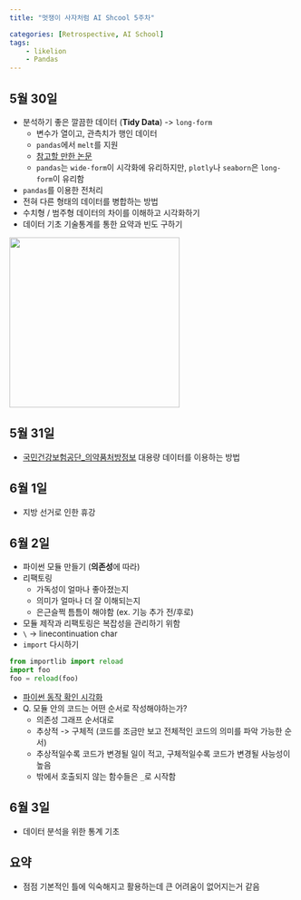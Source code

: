 ```yaml
---
title: "멋쟁이 사자처럼 AI Shcool 5주차"

categories: [Retrospective, AI School]
tags:
    - likelion
    - Pandas
---
```


## 5월 30일
- 분석하기 좋은 깔끔한 데이터 (**Tidy Data**) -> `long-form`
  - 변수가 열이고, 관측치가 행인 데이터
  - `pandas`에서 `melt`를 지원
  - [참고할 만한 논문](http://vita.had.co.nz/papers/tidy-data.pdf)
  - `pandas`는 `wide-form`이 시각화에 유리하지만, `plotly`나 `seaborn`은 `long-form`이 유리함
- `pandas`를 이용한 전처리
- 전혀 다른 형태의 데이터를 병합하는 방법
- 수치형 / 범주형 데이터의 차이를 이해하고 시각화하기
- 데이터 기초 기술통계를 통한 요약과 빈도 구하기

<img src="https://cdn.discordapp.com/attachments/965823350238748693/980626193739030568/unknown.png" withd=300 height=300>

## 5월 31일
- [국민건강보험공단_의약품처방정보](https://www.data.go.kr/data/15007117/fileData.do) 대용량 데이터를 이용하는 방법

## 6월 1일
- 지방 선거로 인한 휴강

## 6월 2일
- 파이썬 모듈 만들기 (**의존성**에 따라)
- 리팩토링
  - 가독성이 얼마나 좋아졌는지
  - 의미가 얼마나 더 잘 이해되는지
  - 은근슬쩍 틈틈이 해야함 (ex. 기능 추가 전/후로)
- 모듈 제작과 리팩토링은 복잡성을 관리하기 위함
- `\` -> linecontinuation char
- `import` 다시하기
```python
from importlib import reload
import foo
foo = reload(foo)
```
- [파이썬 동작 확인 시각화](https://pythontutor.com/visualize.html#mode=edit)
- Q. 모듈 안의 코드는 어떤 순서로 작성해야하는가?
  - 의존성 그래프 순서대로
  - 추상적 -> 구체적 (코드를 조금만 보고 전체적인 코드의 의미를 파악 가능한 순서)
  - 추상적일수록 코드가 변경될 일이 적고, 구체적일수록 코드가 변경될 사능성이 높음
  - 밖에서 호출되지 않는 함수들은 `_`로 시작함

## 6월 3일
- 데이터 분석을 위한 통계 기초

## 요약
- 점점 기본적인 틀에 익숙해지고 활용하는데 큰 어려움이 없어지는거 같음